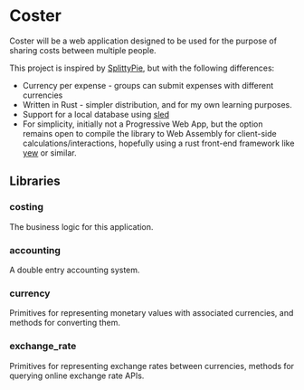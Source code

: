 # Coster

Coster will be a web application designed to be used for the purpose of sharing costs between multiple people.

This project is inspired by [SplittyPie](https://github.com/cowbell/splittypie), but with the following differences:

+ Currency per expense - groups can submit expenses with different currencies
+ Written in Rust - simpler distribution, and for my own learning purposes.
+ Support for a local database using [sled](https://github.com/spacejam/sled)
+ For simplicity, initially not a Progressive Web App, but the option remains open to compile the library to Web Assembly for client-side calculations/interactions, hopefully using a rust front-end framework like [yew](https://github.com/yewstack/yew) or similar.

## Libraries

### costing

The business logic for this application.

### accounting

A double entry accounting system.

### currency

Primitives for representing monetary values with associated currencies, and methods for converting them.

### exchange_rate

Primitives for representing exchange rates between currencies, methods for querying online exchange rate APIs.
